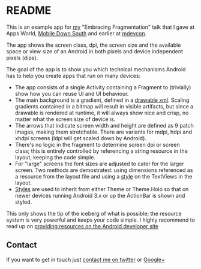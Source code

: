 README
======
This is an example app for [my](https://twitter.com/botteaap) "Embracing Fragmentation" talk that I gave at Apps World, [Mobile Down South](http://www.mobiledownsouth.nl/8/sprekers.html#HugoVisser) and earlier at [mdevcon](http://mdevcon.com/2012/01/10/hugo-visser/).

The app shows the screen class, dpi, the screen size and the available space or view size  of an Android in both pixels and device independent pixels (dips).

The goal of the app is to show you which technical mechanisms Android has to help you create apps that run on many devices:

 - The app consists of a single Activity containing a Fragment to (trivially) show how you can reuse UI and UI behaviour.
 - The main background is a gradient, defined in a [drawable xml](https://bitbucket.org/hvisser/sizemeup/src/3e5dbf5281d0/res/drawable/background.xml). Scaling gradients contained in a bitmap will result in visible artifacts, but since a drawable is rendered at runtime, it will always show nice and crisp, no matter what the screen size of device is.
 - The arrows that indicate screen width and height are defined as 9 patch images, making them stretchable. There are variants for mdpi, hdpi and xhdpi screens (ldpi will get scaled down by Android).
 - There's no logic in the fragment to determine screen dpi or screen class; this is entirely controlled by referencing a string resource in the layout, keeping the code simple.
 - For "large" screens the font sizes are adjusted to cater for the larger screen. Two methods are demostrated: using dimensions referenced as a resource from the layout file and using a [style](https://bitbucket.org/hvisser/sizemeup/src/3e5dbf5281d0/res/values-large/style.xml) on the TextViews in the layout.
 - [Styles](https://bitbucket.org/hvisser/sizemeup/src/3e5dbf5281d0/res/values-v11/style.xml) are used to inherit from either Theme or Theme.Holo so that on newer devices running Android 3.x or up the ActionBar is shown and styled.

This only shows the tip of the iceberg of what is possible; the resource system is very powerful and keeps your code simple. I highly recommend to read up on [providing resources on the Android developer site](http://developer.android.com/guide/topics/resources/providing-resources.html)

Contact
-------
If you want to get in touch just [contact me on twitter](https://twitter.com/botteaap) or [Google+](https://google.com/+hugovisser)